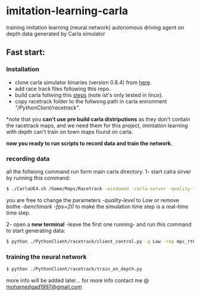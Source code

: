 # imitation-learning-carla



training imitation learning (neural network) autonomous driving agent on depth data generated by Carla simulator 



## Fast start:

### Installation
  - clone carla simulator binaries (version 0.8.4) from [here](https://github.com/carla-simulator/carla/tree/0.8.4).
  - add race track files following this repo.
  - build carla follwing this [steps](https://carla.readthedocs.io/en/0.8.4/how_to_build_on_linux/) (note ist's only tested in linux).
  - copy racetrack folder to the follwong path in carla enironment *"/PythonClient/racetrack"*.
  
*note that you **can't use pre build carla distriputions** as they don't contain the racetrack maps, and we need them for this project, imintation learning with depth can't train on town maps found on carla.

 **now you ready to run scripts to record data and train the network.**
 


### recording data
all the follwong command run form main carla directory.
1- start calra sirver by running this command:
```sh
$ ./CarlaUE4.sh /Game/Maps/Racetrack -windowed -carla-server -quality-level=Epic -benchmark -fps=20 
```
you are free to change the parameters *-quality-level* to Low or remove bothe *-benchmark -fps=20* to make the simulation time step is a real-time time step. 

2- open a **new terminal** -leave the first one running- and run this command to start generating data:
```sh
$ python ./PythonClient/racetrack/client_control.py -q Low -rep mpc_rt01 -e 1 -s 45 --controller_name mpc --racetrack 01
```

### training the neural network
```sh
$ python ./PythonClient/racetrack/train_on_depth.py
```
more info will be added later...
for more info contact me @ mohamedgad1997@gmail.com
